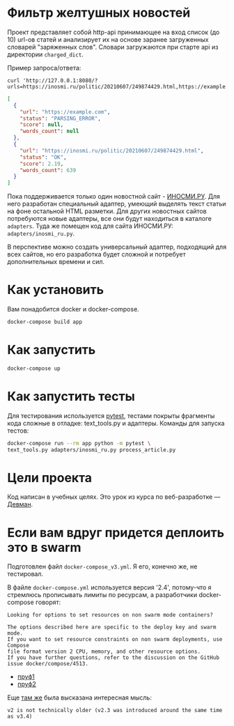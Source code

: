 # Фильтр желтушных новостей

Проект представляет собой http-api принимающее на вход список (до 10)
url-ов статей и анализирует их на основе заранее загруженных словарей "заряженных слов".
Словари загружаются при старте api из директории `charged_dict`.

Пример запроса/ответа:
```shell
curl 'http://127.0.0.1:8080/?urls=https://inosmi.ru/politic/20210607/249874429.html,https://example.com'
```

```json
[
  {
    "url": "https://example.com",
    "status": "PARSING_ERROR",
    "score": null,
    "words_count": null
  },
  {
    "url": "https://inosmi.ru/politic/20210607/249874429.html",
    "status": "OK",
    "score": 2.19,
    "words_count": 639
  }
]


```

Пока поддерживается только один новостной сайт - [ИНОСМИ.РУ](https://inosmi.ru/). Для него разработан специальный адаптер, умеющий выделять текст статьи на фоне остальной HTML разметки. Для других новостных сайтов потребуются новые адаптеры, все они будут находиться в каталоге `adapters`. Туда же помещен код для сайта ИНОСМИ.РУ: `adapters/inosmi_ru.py`.

В перспективе можно создать универсальный адаптер, подходящий для всех сайтов, но его разработка будет сложной и потребует дополнительных времени и сил.

# Как установить

Вам понадобится docker и docker-compose.


```bash
docker-compose build app
```

# Как запустить

```bash
docker-compose up
```

# Как запустить тесты

Для тестирования используется [pytest](https://docs.pytest.org/en/latest/), тестами покрыты фрагменты кода сложные в отладке: text_tools.py и адаптеры. Команды для запуска тестов:

```bash
docker-compose run --rm app python -m pytest \
text_tools.py adapters/inosmi_ru.py process_article.py
```

# Цели проекта

Код написан в учебных целях. Это урок из курса по веб-разработке — [Девман](https://dvmn.org).


# Если вам вдруг придется деплоить это в swarm

Подготовлен файл `docker-compose_v3.yml`. Я его, конечно же, не тестировал.

В файле `docker-compose.yml` используется версия '2.4', потому-что я стремлюсь прописывать лимиты по ресурсам, а разработчики docker-compose говорят:

```
Looking for options to set resources on non swarm mode containers?

The options described here are specific to the deploy key and swarm mode.
If you want to set resource constraints on non swarm deployments, use Compose
file format version 2 CPU, memory, and other resource options.
If you have further questions, refer to the discussion on the GitHub issue docker/compose/4513.
```
- [пруф1](https://docs.docker.com/compose/compose-file/compose-file-v2/#cpu-and-other-resources)
- [пруф2](https://github.com/docker/compose/issues/4513)

Еще [там же](https://github.com/docker/compose/issues/4513#issuecomment-377311337) была высказана интересная мысль:
```
v2 is not technically older (v2.3 was introduced around the same time as v3.4)
```
